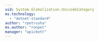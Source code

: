 ```yaml
---
uid: System.Globalization.UnicodeCategory
ms.technology: 
  - "dotnet-standard"
author: "rpetrusha"
ms.author: "ronpet"
manager: "wpickett"
---
```

